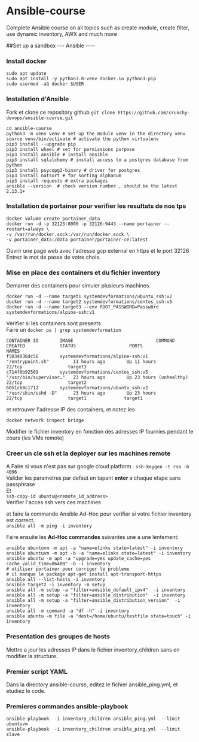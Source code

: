 # Ansible-course
Complete Ansible course on all topics such as create module, create filter, use dynamic inventory, AWX and much more 

##Set up a sandbox   ---  Ansible  ----

### Install docker 
```shell
sudo apt update
sudo apt install -y python3.8-venv docker.io python3-pip
sudo usermod -aG docker $USER
```
### Installation d'Ansible
Fork et clone ce repository github 
```git clone https://github.com/crunchy-devops/ansible-course.git  ```

```shell
cd ansible-course
python3 -m venv venv # set up the module venv in the directory venv
source venv/bin/activate # activate the python virtualenv
pip3 install --upgrade pip
pip3 install wheel # set for permissions purpose
pip3 install ansible # install ansible
pip3 install sqlalchemy # install access to a postgres database from python
pip3 install psycopg2-binary # driver for postgres 
pip3 install natsort # for sorting alphanum 
pip3 install requests # extra packages 
ansible --version  # check version number , should be the latest 2.13.1+
```

### Installation de portainer pour verifier les resultats de nos tps
```shell
docker volume create portainer_data
docker run -d -p 32125:8000 -p 32126:9443 --name portainer --restart=always \
-v /var/run/docker.sock:/var/run/docker.sock \
-v portainer_data:/data portainer/portainer-ce:latest 
```
Ouvrir une page web avec l'adresse gcp external en https et le port 32126  
Entrez le mot de passe de votre choix.

### Mise en place des containers et du fichier inventory
Demarrer des containers pour simuler plusieurs machines.
```shell script
docker run -d --name target1 systemdevformations/ubuntu_ssh:v2  
docker run -d --name target2 systemdevformations/centos_ssh:v5 
docker run -d --name target3 --env ROOT_PASSWORD=Passw0rd systemdevformations/alpine-ssh:v1   
```
Verifier si les containers sont presents  
Faire un ```docker ps | grep systemdevformation ```

```shell script
CONTAINER ID        IMAGE                               COMMAND                  CREATED             STATUS                    PORTS                  NAMES
f5034036dc56        systemdevformations/alpine-ssh:v1   "/entrypoint.sh"         11 hours ago        Up 11 hours               22/tcp                 target3
c714f0b92509        systemdevformations/centos_ssh:v5   "/usr/bin/supervisor…"   23 hours ago        Up 23 hours (unhealthy)   22/tcp                 target2
6051c68c1712        systemdevformations/ubuntu_ssh:v2   "/usr/sbin/sshd -D"      23 hours ago        Up 23 hours               22/tcp                 target1              target1  
```  
et retrouver l'adresse IP des containers, et notez les
 ```shell script
docker network inspect bridge
```
Modifier le fichier inventory en fonction des adresses IP fournies pendant le cours (les VMs remote)       

### Creer un cle ssh et la deployer sur les machines remote
 A Faire si vous n'est pas sur google cloud platform .
```ssh-keygen -t rsa -b 4096 ```  
Valider les parametres par defaut en tapant **enter** a chaque etape
sans passphrase  
Et  
```ssh-copy-id ubuntu@<remote_id_address>```    
Verifier l'acces ssh vers ces machines   

et faire la commande Ansible Ad-Hoc pour verifier si votre fichier inventory est correct.    
```ansible all -m ping -i inventory```  

Faire ensuite  les **Ad-Hoc commandes** suivantes une a une lentement:

```shell
ansible ubuntuvm -m apt -a "name=elinks state=latest" -i inventory
ansible ubuntuvm -m apt -b -a "name=elinks state=latest" -i inventory
ansible ubuntu -m apt -a "upgrade=yes update_cache=yes cache_valid_time=86400" -b -i inventory
# utiliser portainer pour corriger le probleme 
# il manque le package apt-get install apt-transport-https
ansible all --list-hosts -i inventory
ansible target2 -i inventory -m setup
ansible all -m setup -a "filter=ansible_default_ipv4"  -i inventory
ansible all -m setup -a "filter=ansible_distribution"  -i inventory 
ansible all -m setup -a "filter=ansible_distribution_version"  -i inventory 
ansible all -m command -a "df -h" -i inventory
ansible ubuntu -m file -a "dest=/home/ubuntu/testfile state=touch" -i inventory 
```
### Presentation des groupes de hosts
Mettre a jour les adresses IP dans le fichier inventory_children sans en modifier
la structure.

### Premier script YAML
Dans la directory ansible-course, editez le fichier ansible_ping.yml, et etudiez le code.

### Premieres commandes ansible-playbook
 ```shell script
ansible-playbook  -i inventory_children ansible_ping.yml  --limit ubuntuvm
ansible-playbook  -i inventory_children ansible_ping.yml  --limit slave
```




